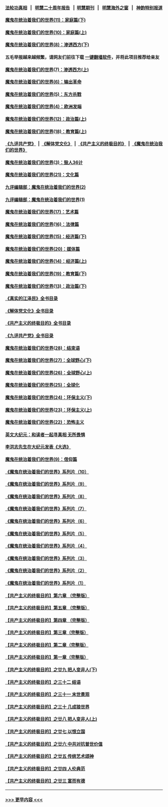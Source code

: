 #### [法轮功真相](https://github.com/gfw-breaker/truth/blob/master/README.md?t=0) &nbsp;&nbsp;|&nbsp;&nbsp; [明慧二十周年报告](https://github.com/gfw-breaker/mh-reports/blob/master/README.md?t=0) &nbsp;&nbsp;|&nbsp;&nbsp;[明慧期刊](https://github.com/gfw-breaker/mh-qikan) &nbsp;&nbsp;|&nbsp;&nbsp; [明慧海外之窗](https://github.com/gfw-breaker/mh-news/blob/master/README.md?t=0) &nbsp;&nbsp;|&nbsp;&nbsp; [神韵特别报道](https://github.com/gfw-breaker/mh-news/blob/master/shenyun.md?t=0)
#### [魔鬼在统治着我们的世界(11)：家庭篇(下)](../pages/nsc422/n10440961.md?t=12162150) 
#### [魔鬼在统治着我们的世界(10)：家庭篇(上)](../pages/nsc422/n10435448.md?t=12162150) 
#### [魔鬼在统治着我们的世界(8)：渗透西方(下)](../pages/nsc422/n10429603.md?t=12162150) 
#### 五毛举报越来越频繁，请网友们前往下载 [一键翻墙软件](https://github.com/gfw-breaker/ssr-accounts)，并将此项目推荐给亲友
#### [魔鬼在统治着我们的世界(7)：渗透西方(上)](../pages/nsc422/n10426013.md?t=12162150) 
#### [魔鬼在统治着我们的世界(6)：输出革命](../pages/nsc422/n10421536.md?t=12162150) 
#### [魔鬼在统治着我们的世界(5)：东方杀戮](../pages/nsc422/n10417707.md?t=12162150) 
#### [魔鬼在统治着我们的世界(4)：欧洲发端](../pages/nsc422/n10414890.md?t=12162150) 
#### [魔鬼在统治着我们的世界(12)：政治篇(上)](../pages/nsc422/n10444576.md?t=12162150) 
#### [魔鬼在统治着我们的世界(18)：教育篇(上)](../pages/nsc422/n10526970.md?t=12162150) 
#### [《九评共产党》](https://github.com/begood0513/9ping.md/blob/master/README.md) &nbsp;|&nbsp; [《解体党文化》](../../../../jtdwh.md/blob/master/README.md)  &nbsp;|&nbsp; [《共产主义的终极目的》](../../../../gczydzjmd.md/blob/master/README.md) &nbsp;|&nbsp; [《魔鬼在统治我们的世界》](../../../../mgztzwmdsj.md/blob/master/README.md) 
#### [魔鬼在统治着我们的世界(3)：毁人36计](../pages/nsc422/n10411583.md?t=12162150) 
#### [魔鬼在统治着我们的世界(21)：文化篇](../pages/nsc422/n10597706.md?t=12162150) 
#### [九评编辑部：魔鬼在统治着我们的世界(2)](../pages/nsc422/n10410036.md?t=12162150) 
#### [九评编辑部：魔鬼在统治着我们的世界(1)](../pages/nsc422/n10406825.md?t=12162150) 
#### [魔鬼在统治着我们的世界(17)：艺术篇](../pages/nsc422/n10499093.md?t=12162150) 
#### [魔鬼在统治着我们的世界(16)：法律篇](../pages/nsc422/n10485969.md?t=12162150) 
#### [魔鬼在统治着我们的世界(15)：经济篇(下)](../pages/nsc422/n10469975.md?t=12162150) 
#### [魔鬼在统治着我们的世界(20)：媒体篇](../pages/nsc422/n10586579.md?t=12162150) 
#### [魔鬼在统治着我们的世界(14)：经济篇(上)](../pages/nsc422/n10457370.md?t=12162150) 
#### [魔鬼在统治着我们的世界(19)：教育篇(下)](../pages/nsc422/n10564808.md?t=12162150) 
#### [魔鬼在统治着我们的世界(13)：政治篇(下)](../pages/nsc422/n10448270.md?t=12162150) 
#### [《真实的江泽民》全书目录](../pages/nsc422/n13721399.md?t=12162150) 
#### [《解体党文化》全书目录](../pages/nsc422/n13721157.md?t=12162150) 
#### [《共产主义的终极目的》全书目录](../pages/nsc422/n13721048.md?t=12162150) 
#### [《九评共产党》全书目录](../pages/nsc422/n13708085.md?t=12162150) 
#### [魔鬼在统治着我们的世界(28)：结束语](../pages/nsc422/n10936246.md?t=12162150) 
#### [魔鬼在统治着我们的世界(27)：全球野心(下)](../pages/nsc422/n10928319.md?t=12162150) 
#### [魔鬼在统治着我们的世界(26)：全球野心(上)](../pages/nsc422/n10900318.md?t=12162150) 
#### [魔鬼在统治着我们的世界(25)：全球化](../pages/nsc422/n10788205.md?t=12162150) 
#### [魔鬼在统治着我们的世界(24)：环保主义(下)](../pages/nsc422/n10695307.md?t=12162150) 
#### [魔鬼在统治着我们的世界(23)：环保主义(上)](../pages/nsc422/n10688613.md?t=12162150) 
#### [魔鬼在统治着我们的世界(22)：恐怖主义](../pages/nsc422/n10614727.md?t=12162150) 
#### [英文大纪元：和读者一起寻真相 无所畏惧](../pages/nsc422/n12542027.md?t=12162150) 
#### [李洪志先生在大纪元发表《大选》](../pages/nsc422/n12534746.md?t=12162150) 
#### [魔鬼在统治着我们的世界(9)：信仰篇](../pages/nsc422/n10432159.md?t=12162150) 
#### [《魔鬼在统治着我们的世界》系列片（10）](../pages/nsc422/n12292670.md?t=12162150) 
#### [《魔鬼在统治着我们的世界》系列片（9）](../pages/nsc422/n12290859.md?t=12162150) 
#### [《魔鬼在统治着我们的世界》系列片（8）](../pages/nsc422/n12287445.md?t=12162150) 
#### [《魔鬼在统治着我们的世界》系列片（7）](../pages/nsc422/n12283425.md?t=12162150) 
#### [《魔鬼在统治着我们的世界》系列片（6）](../pages/nsc422/n12282314.md?t=12162150) 
#### [《魔鬼在统治着我们的世界》系列片（5）](../pages/nsc422/n12281419.md?t=12162150) 
#### [《魔鬼在统治着我们的世界》系列片（4）](../pages/nsc422/n12274024.md?t=12162150) 
#### [《魔鬼在统治着我们的世界》系列片（3）](../pages/nsc422/n12271322.md?t=12162150) 
#### [《魔鬼在统治着我们的世界》系列片（2）](../pages/nsc422/n12269049.md?t=12162150) 
#### [《魔鬼在统治着我们的世界》系列片（1）](../pages/nsc422/n12267575.md?t=12162150) 
#### [【共产主义的终极目的】第六章 （完整版）](../pages/nsc422/n11428913.md?t=12162150) 
#### [【共产主义的终极目的】第五章 （完整版）](../pages/nsc422/n11428912.md?t=12162150) 
#### [【共产主义的终极目的】第四章 （完整版）](../pages/nsc422/n11428907.md?t=12162150) 
#### [【共产主义的终极目的】第三章（完整版）](../pages/nsc422/n11428848.md?t=12162150) 
#### [【共产主义的终极目的】第二章（完整版）](../pages/nsc422/n11428831.md?t=12162150) 
#### [【共产主义的终极目的】第一章（完整版）](../pages/nsc422/n11417651.md?t=12162150) 
#### [【共产主义的终极目的】之廿九 把人变非人(下)](../pages/nsc422/n11344140.md?t=12162150) 
#### [【共产主义的终极目的】之三十二 结语](../pages/nsc422/n11360535.md?t=12162150) 
#### [【共产主义的终极目的】之三十一 末世景观](../pages/nsc422/n11351129.md?t=12162150) 
#### [【共产主义的终极目的】之三十 几成狼世界](../pages/nsc422/n11348280.md?t=12162150) 
#### [【共产主义的终极目的】之廿八 把人变非人(上)](../pages/nsc422/n11340492.md?t=12162150) 
#### [【共产主义的终极目的】之廿七 以恨立国](../pages/nsc422/n11336944.md?t=12162150) 
#### [【共产主义的终极目的】之廿六 中共对抗普世价值](../pages/nsc422/n11324785.md?t=12162150) 
#### [【共产主义的终极目的】之廿五 传统艺术颂神](../pages/nsc422/n11296396.md?t=12162150) 
#### [【共产主义的终极目的】之廿四 人伦典范](../pages/nsc422/n11296397.md?t=12162150) 
#### [【共产主义的终极目的】之廿三 富而有德](../pages/nsc422/n11283598.md?t=12162150) 

----
#### [ >>> 更早内容 <<< ](../indexes/nsc422-earlier.md)
